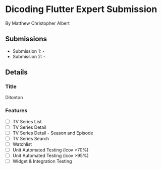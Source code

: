 # Dicoding Flutter Expert Submission

By Matthew Christopher Albert

## Submissions

- Submission 1: -
- Submission 2: -

## Details
 
### Title

Ditonton

### Features

- [ ] TV Series List
- [ ] TV Series Detail
- [ ] TV Series Detail - Season and Episode
- [ ] TV Series Search
- [ ] Watchlist
- [ ] Unit Automated Testing (lcov >70%)
- [ ] Unit Automated Testing (lcov >95%)
- [ ] Widget & Integration Testing
